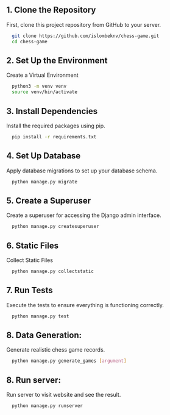 
## 1. Clone the Repository

First, clone this project repository from GitHub to your server.


```bash
  git clone https://github.com/islombeknv/chess-game.git
  cd chess-game
```

## 2. Set Up the Environment

Create a Virtual Environment

```bash
  python3 -m venv venv
  source venv/bin/activate

```

## 3. Install Dependencies

Install the required packages using pip.

```bash
  pip install -r requirements.txt
```

## 4. Set Up Database

Apply database migrations to set up your database schema.

```bash
  python manage.py migrate
```

## 5. Create a Superuser

Create a superuser for accessing the Django admin interface.

```bash
  python manage.py createsuperuser
```

## 6. Static Files
Collect Static Files
```bash
  python manage.py collectstatic
```

## 7. Run Tests
Execute the tests to ensure everything is functioning correctly.
```bash
  python manage.py test
```

## 8. Data Generation:
Generate realistic chess game records.
```bash
  python manage.py generate_games [argument]
```

## 8. Run server:
Run server to visit website and see the result.
```bash
  python manage.py runserver
```

